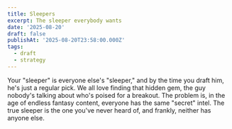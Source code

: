 ```yaml
---
title: Sleepers
excerpt: The sleeper everybody wants
date: '2025-08-20'
draft: false
publishAt: '2025-08-20T23:58:00.000Z'
tags:
  - draft
  - strategy
---
```

Your "sleeper" is everyone else's "sleeper," and by the time you draft him, he's just a regular pick. We all love finding that hidden gem, the guy nobody's talking about who's poised for a breakout. The problem is, in the age of endless fantasy content, everyone has the same "secret" intel.  The true sleeper is the one you've never heard of, and frankly, neither has anyone else.
